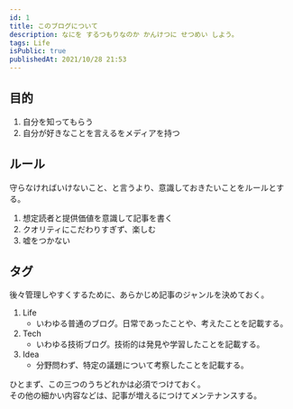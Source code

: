 ```yaml
---
id: 1
title: このブログについて
description: なにを するつもりなのか かんけつに せつめい しよう。
tags: Life
isPublic: true
publishedAt: 2021/10/28 21:53
---
```



## 目的

1. 自分を知ってもらう
2. 自分が好きなことを言えるをメディアを持つ

## ルール

守らなければいけないこと、と言うより、意識しておきたいことをルールとする。

1. 想定読者と提供価値を意識して記事を書く
2. クオリティにこだわりすぎず、楽しむ
3. 嘘をつかない

## タグ

後々管理しやすくするために、あらかじめ記事のジャンルを決めておく。

1. Life
   - いわゆる普通のブログ。日常であったことや、考えたことを記載する。
2. Tech
   - いわゆる技術ブログ。技術的は発見や学習したことを記載する。
3. Idea
   - 分野問わず、特定の議題について考察したことを記載する。

ひとまず、この三つのうちどれかは必須でつけておく。  
その他の細かい内容などは、記事が増えるにつけてメンテナンスする。
